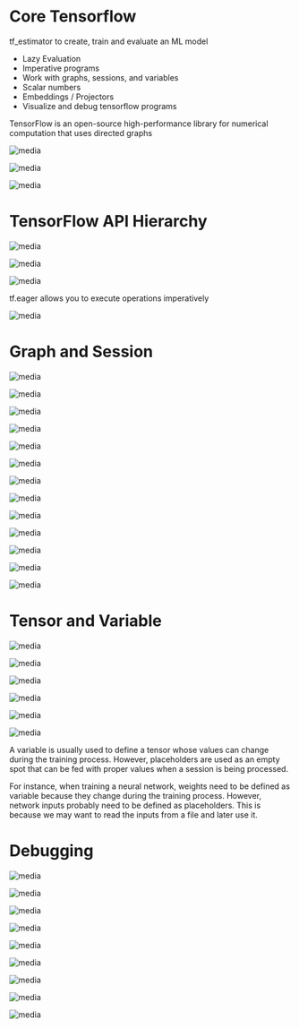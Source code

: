 # Core Tensorflow

tf_estimator to create, train and evaluate an ML model

- Lazy Evaluation
- Imperative programs
- Work with graphs, sessions, and variables
- Scalar numbers
- Embeddings / Projectors
- Visualize and debug tensorflow programs

TensorFlow is an open-source high-performance library for numerical computation that uses directed graphs

![media](media/TensorFlow_Core-Tensorflow-image1.png)

![media](media/TensorFlow_Core-Tensorflow-image2.png)

![media](media/TensorFlow_Core-Tensorflow-image3.png)

# TensorFlow API Hierarchy

![media](media/TensorFlow_Core-Tensorflow-image4.png)

![media](media/TensorFlow_Core-Tensorflow-image5.png)

![media](media/TensorFlow_Core-Tensorflow-image6.png)

tf.eager allows you to execute operations imperatively

![media](media/TensorFlow_Core-Tensorflow-image7.png)

# Graph and Session

![media](media/TensorFlow_Core-Tensorflow-image8.png)

![media](media/TensorFlow_Core-Tensorflow-image9.png)

![media](media/TensorFlow_Core-Tensorflow-image10.png)

![media](media/TensorFlow_Core-Tensorflow-image11.png)

![media](media/TensorFlow_Core-Tensorflow-image12.png)

![media](media/TensorFlow_Core-Tensorflow-image13.png)

![media](media/TensorFlow_Core-Tensorflow-image14.png)

![media](media/TensorFlow_Core-Tensorflow-image15.png)

![media](media/TensorFlow_Core-Tensorflow-image16.png)

![media](media/TensorFlow_Core-Tensorflow-image17.png)

![media](media/TensorFlow_Core-Tensorflow-image18.png)

![media](media/TensorFlow_Core-Tensorflow-image19.png)

![media](media/TensorFlow_Core-Tensorflow-image20.png)

# Tensor and Variable

![media](media/TensorFlow_Core-Tensorflow-image21.png)

![media](media/TensorFlow_Core-Tensorflow-image22.png)

![media](media/TensorFlow_Core-Tensorflow-image23.png)

![media](media/TensorFlow_Core-Tensorflow-image24.png)

![media](media/TensorFlow_Core-Tensorflow-image25.png)

![media](media/TensorFlow_Core-Tensorflow-image26.png)

A variable is usually used to define a tensor whose values can change during the training process. However, placeholders are used as an empty spot that can be fed with proper values when a session is being processed.

For instance, when training a neural network, weights need to be defined as variable because they change during the training process. However, network inputs probably need to be defined as placeholders. This is because we may want to read the inputs from a file and later use it.

# Debugging

![media](media/TensorFlow_Core-Tensorflow-image27.png)

![media](media/TensorFlow_Core-Tensorflow-image28.png)

![media](media/TensorFlow_Core-Tensorflow-image29.png)

![media](media/TensorFlow_Core-Tensorflow-image30.png)

![media](media/TensorFlow_Core-Tensorflow-image31.png)

![media](media/TensorFlow_Core-Tensorflow-image32.png)

![media](media/TensorFlow_Core-Tensorflow-image33.png)

![media](media/TensorFlow_Core-Tensorflow-image34.png)

![media](media/TensorFlow_Core-Tensorflow-image35.png)
